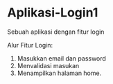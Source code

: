# Aplikasi-Login1
Sebuah aplikasi dengan fitur login

Alur Fitur Login:
1. Masukkan email dan password
2. Menvalidasi masukan
3. Menampilkan halaman home.
